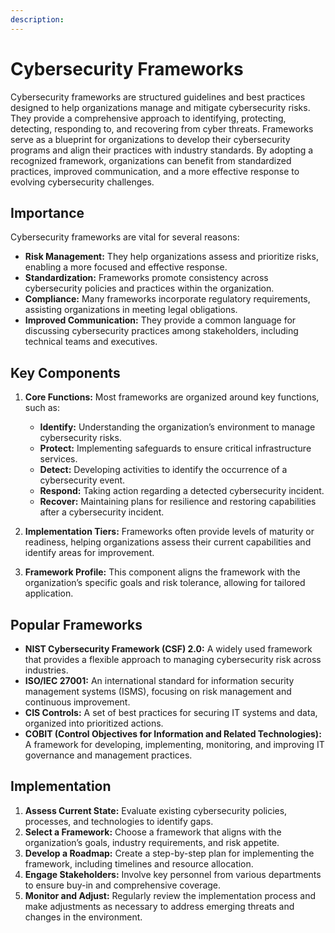 ```yaml
---
description: 
---
```


# Cybersecurity Frameworks

Cybersecurity frameworks are structured guidelines and best practices designed to help organizations manage and mitigate cybersecurity risks. They provide a comprehensive approach to identifying, protecting, detecting, responding to, and recovering from cyber threats. Frameworks serve as a blueprint for organizations to develop their cybersecurity programs and align their practices with industry standards. By adopting a recognized framework, organizations can benefit from standardized practices, improved communication, and a more effective response to evolving cybersecurity challenges.

## Importance

Cybersecurity frameworks are vital for several reasons:

* **Risk Management:** They help organizations assess and prioritize risks, enabling a more focused and effective response.
* **Standardization:** Frameworks promote consistency across cybersecurity policies and practices within the organization.
* **Compliance:** Many frameworks incorporate regulatory requirements, assisting organizations in meeting legal obligations.
* **Improved Communication:** They provide a common language for discussing cybersecurity practices among stakeholders, including technical teams and executives.

## Key Components

1. **Core Functions:** Most frameworks are organized around key functions, such as:
   * **Identify:** Understanding the organization’s environment to manage cybersecurity risks.
   * **Protect:** Implementing safeguards to ensure critical infrastructure services.
   * **Detect:** Developing activities to identify the occurrence of a cybersecurity event.
   * **Respond:** Taking action regarding a detected cybersecurity incident.
   * **Recover:** Maintaining plans for resilience and restoring capabilities after a cybersecurity incident.

2. **Implementation Tiers:** Frameworks often provide levels of maturity or readiness, helping organizations assess their current capabilities and identify areas for improvement.

3. **Framework Profile:** This component aligns the framework with the organization’s specific goals and risk tolerance, allowing for tailored application.

## Popular Frameworks

* **NIST Cybersecurity Framework (CSF) 2.0:** A widely used framework that provides a flexible approach to managing cybersecurity risk across industries.
* **ISO/IEC 27001:** An international standard for information security management systems (ISMS), focusing on risk management and continuous improvement.
* **CIS Controls:** A set of best practices for securing IT systems and data, organized into prioritized actions.
* **COBIT (Control Objectives for Information and Related Technologies):** A framework for developing, implementing, monitoring, and improving IT governance and management practices.

## Implementation

1. **Assess Current State:** Evaluate existing cybersecurity policies, processes, and technologies to identify gaps.
2. **Select a Framework:** Choose a framework that aligns with the organization’s goals, industry requirements, and risk appetite.
3. **Develop a Roadmap:** Create a step-by-step plan for implementing the framework, including timelines and resource allocation.
4. **Engage Stakeholders:** Involve key personnel from various departments to ensure buy-in and comprehensive coverage.
5. **Monitor and Adjust:** Regularly review the implementation process and make adjustments as necessary to address emerging threats and changes in the environment.

